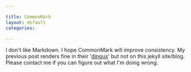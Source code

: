 ```yaml
---

title: CommonMark
layout: default
categories: 

---
```



I don't like Markdown.
I hope CommonMark will improve consistency.
My previous post renders fine in their
'[dingus](http://jgm.github.io/stmd/js/)'
but not on this jekyll site/blog.
Please contact me if you can figure out what I'm doing wrong.
